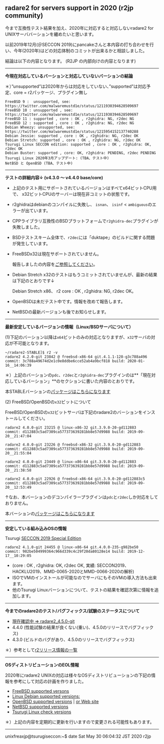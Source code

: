 ## radare2 for servers support in 2020 (r2jp community)

今まで互換性テスト結果を加え、2020年に対応すると対応しないradare2 for UNIXサーババーションを纏めたいと思います。

以前2019年12月(＠SECCON 2019)にpancakeさんと本内容の打ち合わせを行い、今年(2020年)はどの対応体制のコミットが出来るかと相談しました。

結論は以下の内容となります。 (R2JP の内部向けの内容となります)

---
**今現在対応しているバーションと対応していないバーションの結論**

＊）”unsupported”は2020年からは対応をしていない、”supported”は対応予定、core = r2パッケージ、プラグイン無し

```
FreeBSD 9 :  unsupported, see: https://twitter.com/malwaremustd1e/status/1211930394628509697
FreeBSD 10 : unsupported , see: https://twitter.com/malwaremustd1e/status/1211930394628509697
FreeBSD 11 : supported , core : OK , r2ghidra: NG, r2dec NG 
FreeBSD 12 : supported , core : OK , r2ghidra: NG, r2dec NG 
Debian Wheezy: unsupported, see: https://twitter.com/malwaremustd1e/status/1215954152137740288
Debian Jessie: supported , core : OK , r2ghidra: NG, r2dec OK 
Debian Stretch: supported , core : OK , r2ghidra: NG, r2dec OK 
Tsurugi Linux SECCON edition: supported , core : OK , r2ghidra: OK, r2dec OK
Debian Buster: supported , core: OK, r2ghidra: PENDING, r2dec PENDING 
Tsurugi Linux 2020年3月アップデート: (TBA、テスト中)
NetBSD と OpenBSD (TBA、テスト中)
```
---
**テストの詳細内容↓ (v4.3.0 ～ v4.4.0 base/core)**

- 上記のテスト用にサポートされているバージョンはすべてx64ビットCPU用で、 x32ビットCPUのサーバーは現在非コミットの状態です。
- r2ghidraはdebianのコンパイルに失敗し、 `isnan`、 `isinf` <  `ambiguous`のエラーが出ています。
- CPPライブラリ互換性のBSDプラットフォームで`r2ghidra-dec`プラグインが失敗しました。
- BSDテストスキーム全体で、`r2dec`には「duktape」のビルドに関する問題が発生しています。
- FreeBSDx32は現在サポートされていません。

  報告しましたの内容を[ご参照してください]((https：//twitter.com/malwaremustd1e/status/1211930394628509697))。
- Debian Stretch x32のテストはもうコミットされていませんが、最新の結果は下記のとおりです↓

  Debian Stretch x86、 r2 core : OK , r2ghidra: NG, r2dec OK。
- OpenBSDは未だテスト中です。情報を改めて報告します。
- NetBSDの最新バージョンも後でお知らせします。

---
**最新安定しているバージョンの情報（Linux/BSDサーバについて）**

(1)下記のバーション以降は`x64`ビットのみの対応となりますが、`x32`サーバの対応が不可能となります。
```
~/radare2-STABLE]$ r2 -v
radare2 4.2.0-git 23842 @ freebsd-x86-64 git.4.1.1-128-g3c788a496
commit: 3c788a49674d2e1c0e8ddbe6cce52ab4a9bcf818 build: 2020-01-16__14:06:39
```
＊）上記のバーションの`pdc`、`r2dec`と`r2ghidra-dec`プラグインのは**「現在対応しているバーション」**のセクションに書いた内容のとおりです。

本STABLEバーションの[パッケージはこちらになります](https://github.com/radareorg/radare2/releases/tag/4.2.0)

(2) FreeBSD/OpenBSDの`x32`ビットについて

FreeBSD/OpenBSDの`x32`ビットサーバは下記のradare2のバーションをインストールしてください。
```
radare2 4.0.0-git 23215 @ linux-x86-32 git.3.9.0-20-gd112883
commit: d112883c5ad7309ca577373639281bb8e57d9988 build: 2019-09-20__21:47:04

radare2 4.0.0-git 23226 @ freebsd-x86-32 git.3.9.0-20-gd112883
commit: d112883c5ad7309ca577373639281bb8e57d9988 build: 2019-09-20__21:55:04

radare2 4.0.0-git 23449 @ linux-x86-64 git.3.9.0-20-gd112883
commit: d112883c5ad7309ca577373639281bb8e57d9988 build: 2019-09-20__21:38:58

radare2 4.0.0-git 22926 @ freebsd-x86-64 git.3.9.0-20-gd112883c5
commit: d112883c5ad7309ca577373639281bb8e57d9988 build: 2019-09-20__12:53:49
```
↑なお、本バーションのデコンパイラープラグインは`pdc`と`r2dec`しか対応をしておりません。

本バーションの[パッケージはこちらになります](https://github.com/radareorg/radare2/releases/tag/4.0.0)

---
**安定している組み込みOSの情報**

Tsurugi [SECCON 2019 Special Edition](https://blog.0day.jp/p/20191218.html)
```
radare2 4.1.0-git 24455 @ linux-x86-64 git.4.0.0-235-g982be50
commit: 982be504999364c966d339c4c29f20da80128e14 build: 2019-12-17__10:29:05
```
- (core : OK , r2ghidra: OK, r2dec OK, 実績: SECCON2019、HACKLU2019、MMD-0065-2020とMMD-0066-2020の解析)
- ISOでVMのインストールが可能なのでサーバにもそのVMの導入方法も出来ます。
- 他のTsurugi Linuxバーションについて、テストの結果を確認次第に情報を追加します。

---
**今までのradare2のテスト/バグフィックス/試験のステータスについて**

- [現在確認中 ⇒ radare2_4.5.0-git](https://github.com/radareorg/radare2/releases/tag/continuous)
- 4.4.0 (性能試験の結果が良くない(重い)、4.5.0のリリースでバグフィックス)
- 4.3.0 (ビルドのバグがあり、4.5.0のリリースでバグフィックス)

＊）参考として[r2リリース情報の一覧](https://github.com/radareorg/radare2/releases)

---
**OSディストリビューションのEOL情報**

2020年にradare2 UNIXの対応は様々なOSディストリビューションの下記の情報を参考にして対応の計画を作りました。

- [FreeBSD supported versons](https://www.freebsd.org/releases/)
- [Linux Debian supported versions:](https://wiki.debian.org/LTS/Extended)
- [OpenBSD supported versions](https://marc.info/?l=openbsd-announce) | [or Web site](https://www.openbsd.org/)
- [NetBSD supported versions](https://www.netbsd.org/releases/formal.html)
- [Tsurugi Linux check versions](https://tsurugi-linux.org/documentation_tsurugi_linux_changelog.php#)

＊）上記の内容を定期的に更新を行いますので変更される可能性もあります。

---
unixfreaxjp@tsurugiseccon:~$ date
Sat May 30 06:04:32 JST 2020
r2jp
